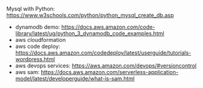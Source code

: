 Mysql with Python: https://www.w3schools.com/python/python_mysql_create_db.asp
- dynamodb demo: https://docs.aws.amazon.com/code-library/latest/ug/python_3_dynamodb_code_examples.html
- aws cloudformation
- aws code deploy: https://docs.aws.amazon.com/codedeploy/latest/userguide/tutorials-wordpress.html
- aws devops services: https://aws.amazon.com/devops/#versioncontrol
- aws sam: https://docs.aws.amazon.com/serverless-application-model/latest/developerguide/what-is-sam.html
